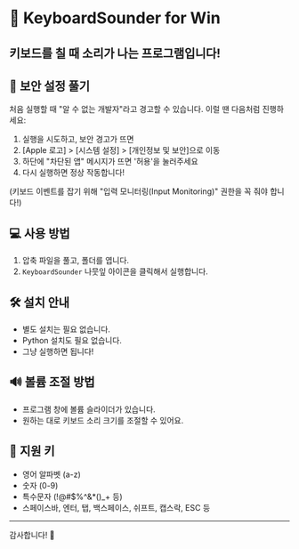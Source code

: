 # 🎹 KeyboardSounder for Win

키보드를 칠 때 소리가 나는 프로그램입니다!
---

## 📢 보안 설정 풀기

처음 실행할 때 "알 수 없는 개발자"라고 경고할 수 있습니다.
이럴 땐 다음처럼 진행하세요:

1. 실행을 시도하고, 보안 경고가 뜨면
2. [Apple 로고] > [시스템 설정] > [개인정보 및 보안]으로 이동
3. 하단에 "차단된 앱" 메시지가 뜨면 '허용'을 눌러주세요
4. 다시 실행하면 정상 작동합니다!

(키보드 이벤트를 잡기 위해 "입력 모니터링(Input Monitoring)" 권한을 꼭 줘야 합니다!)

## 💻 사용 방법

1. 압축 파일을 풀고, 폴더를 엽니다.
2. `KeyboardSounder` 나뭇잎 아이콘을 클릭해서 실행합니다.

## 🛠️ 설치 안내

- 별도 설치는 필요 없습니다.
- Python 설치도 필요 없습니다.
- 그냥 실행하면 됩니다!

## 🔊 볼륨 조절 방법

- 프로그램 창에 볼륨 슬라이더가 있습니다.
- 원하는 대로 키보드 소리 크기를 조절할 수 있어요.

## 🎵 지원 키
- 영어 알파벳 (a-z)
- 숫자 (0-9)
- 특수문자 (!@#$%^&*()_+ 등)
- 스페이스바, 엔터, 탭, 백스페이스, 쉬프트, 캡스락, ESC 등

---

감사합니다! 🎵

